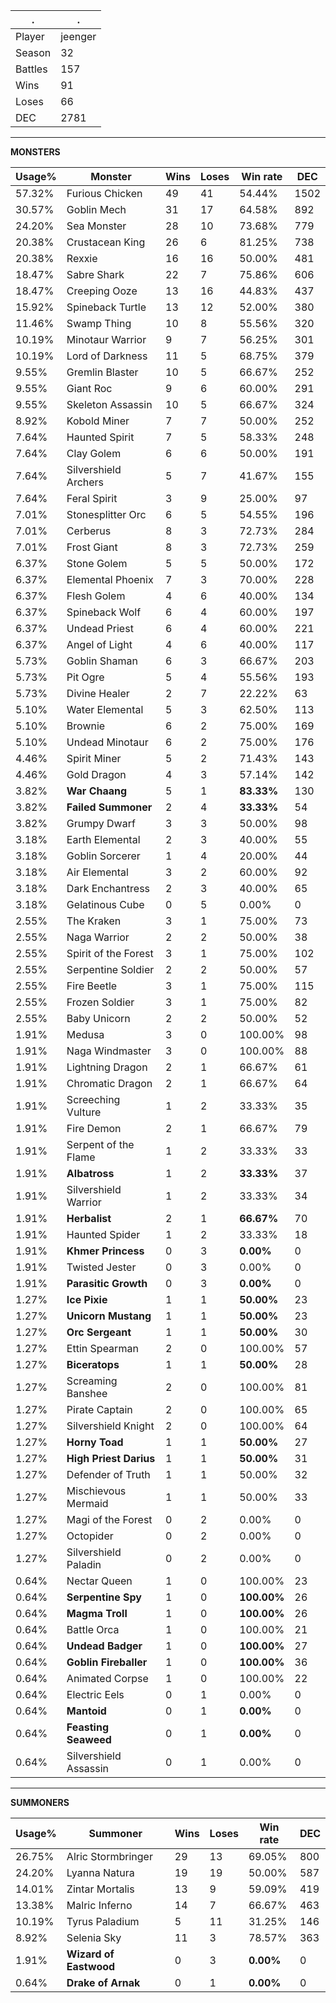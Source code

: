.|.
|-|-
Player|jeenger
Season|32
Battles|157
Wins|91
Loses|66
DEC|2781

---
**MONSTERS**

Usage%|Monster|Wins|Loses|Win rate|DEC|
-|-|-|-|-|-|
57.32%|Furious Chicken|49|41|54.44%|1502|
30.57%|Goblin Mech|31|17|64.58%|892|
24.20%|Sea Monster|28|10|73.68%|779|
20.38%|Crustacean King|26|6|81.25%|738|
20.38%|Rexxie|16|16|50.00%|481|
18.47%|Sabre Shark|22|7|75.86%|606|
18.47%|Creeping Ooze|13|16|44.83%|437|
15.92%|Spineback Turtle|13|12|52.00%|380|
11.46%|Swamp Thing|10|8|55.56%|320|
10.19%|Minotaur Warrior|9|7|56.25%|301|
10.19%|Lord of Darkness|11|5|68.75%|379|
9.55%|Gremlin Blaster|10|5|66.67%|252|
9.55%|Giant Roc|9|6|60.00%|291|
9.55%|Skeleton Assassin|10|5|66.67%|324|
8.92%|Kobold Miner|7|7|50.00%|252|
7.64%|Haunted Spirit|7|5|58.33%|248|
7.64%|Clay Golem|6|6|50.00%|191|
7.64%|Silvershield Archers|5|7|41.67%|155|
7.64%|Feral Spirit|3|9|25.00%|97|
7.01%|Stonesplitter Orc|6|5|54.55%|196|
7.01%|Cerberus|8|3|72.73%|284|
7.01%|Frost Giant|8|3|72.73%|259|
6.37%|Stone Golem|5|5|50.00%|172|
6.37%|Elemental Phoenix|7|3|70.00%|228|
6.37%|Flesh Golem|4|6|40.00%|134|
6.37%|Spineback Wolf|6|4|60.00%|197|
6.37%|Undead Priest|6|4|60.00%|221|
6.37%|Angel of Light|4|6|40.00%|117|
5.73%|Goblin Shaman|6|3|66.67%|203|
5.73%|Pit Ogre|5|4|55.56%|193|
5.73%|Divine Healer|2|7|22.22%|63|
5.10%|Water Elemental|5|3|62.50%|113|
5.10%|Brownie|6|2|75.00%|169|
5.10%|Undead Minotaur|6|2|75.00%|176|
4.46%|Spirit Miner|5|2|71.43%|143|
4.46%|Gold Dragon|4|3|57.14%|142|
3.82%|**War Chaang**|5|1|**83.33%**|130|
3.82%|**Failed Summoner**|2|4|**33.33%**|54|
3.82%|Grumpy Dwarf|3|3|50.00%|98|
3.18%|Earth Elemental|2|3|40.00%|55|
3.18%|Goblin Sorcerer|1|4|20.00%|44|
3.18%|Air Elemental|3|2|60.00%|92|
3.18%|Dark Enchantress|2|3|40.00%|65|
3.18%|Gelatinous Cube|0|5|0.00%|0|
2.55%|The Kraken|3|1|75.00%|73|
2.55%|Naga Warrior|2|2|50.00%|38|
2.55%|Spirit of the Forest|3|1|75.00%|102|
2.55%|Serpentine Soldier|2|2|50.00%|57|
2.55%|Fire Beetle|3|1|75.00%|115|
2.55%|Frozen Soldier|3|1|75.00%|82|
2.55%|Baby Unicorn|2|2|50.00%|52|
1.91%|Medusa|3|0|100.00%|98|
1.91%|Naga Windmaster|3|0|100.00%|88|
1.91%|Lightning Dragon|2|1|66.67%|61|
1.91%|Chromatic Dragon|2|1|66.67%|64|
1.91%|Screeching Vulture|1|2|33.33%|35|
1.91%|Fire Demon|2|1|66.67%|79|
1.91%|Serpent of the Flame|1|2|33.33%|33|
1.91%|**Albatross**|1|2|**33.33%**|37|
1.91%|Silvershield Warrior|1|2|33.33%|34|
1.91%|**Herbalist**|2|1|**66.67%**|70|
1.91%|Haunted Spider|1|2|33.33%|18|
1.91%|**Khmer Princess**|0|3|**0.00%**|0|
1.91%|Twisted Jester|0|3|0.00%|0|
1.91%|**Parasitic Growth**|0|3|**0.00%**|0|
1.27%|**Ice Pixie**|1|1|**50.00%**|23|
1.27%|**Unicorn Mustang**|1|1|**50.00%**|23|
1.27%|**Orc Sergeant**|1|1|**50.00%**|30|
1.27%|Ettin Spearman|2|0|100.00%|57|
1.27%|**Biceratops**|1|1|**50.00%**|28|
1.27%|Screaming Banshee|2|0|100.00%|81|
1.27%|Pirate Captain|2|0|100.00%|65|
1.27%|Silvershield Knight|2|0|100.00%|64|
1.27%|**Horny Toad**|1|1|**50.00%**|27|
1.27%|**High Priest Darius**|1|1|**50.00%**|31|
1.27%|Defender of Truth|1|1|50.00%|32|
1.27%|Mischievous Mermaid|1|1|50.00%|33|
1.27%|Magi of the Forest|0|2|0.00%|0|
1.27%|Octopider|0|2|0.00%|0|
1.27%|Silvershield Paladin|0|2|0.00%|0|
0.64%|Nectar Queen|1|0|100.00%|23|
0.64%|**Serpentine Spy**|1|0|**100.00%**|26|
0.64%|**Magma Troll**|1|0|**100.00%**|26|
0.64%|Battle Orca|1|0|100.00%|21|
0.64%|**Undead Badger**|1|0|**100.00%**|27|
0.64%|**Goblin Fireballer**|1|0|**100.00%**|36|
0.64%|Animated Corpse|1|0|100.00%|22|
0.64%|Electric Eels|0|1|0.00%|0|
0.64%|**Mantoid**|0|1|**0.00%**|0|
0.64%|**Feasting Seaweed**|0|1|**0.00%**|0|
0.64%|Silvershield Assassin|0|1|0.00%|0|

---
**SUMMONERS**

Usage%|Summoner|Wins|Loses|Win rate|DEC|
-|-|-|-|-|-|
26.75%|Alric Stormbringer|29|13|69.05%|800|
24.20%|Lyanna Natura|19|19|50.00%|587|
14.01%|Zintar Mortalis|13|9|59.09%|419|
13.38%|Malric Inferno|14|7|66.67%|463|
10.19%|Tyrus Paladium|5|11|31.25%|146|
8.92%|Selenia Sky|11|3|78.57%|363|
1.91%|**Wizard of Eastwood**|0|3|**0.00%**|0|
0.64%|**Drake of Arnak**|0|1|**0.00%**|0|
